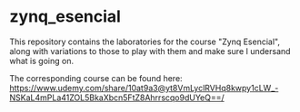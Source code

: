 # zynq_esencial
This repository contains the laboratories for the course "Zynq Esencial", along with variations to those to play with them and make sure I undersand what is going on.

The corresponding course can be found here: https://www.udemy.com/share/10at9a3@yt8VmLyclRVHq8kwpy1cLW_-NSKaL4mPLa41ZOL5BkaXbcn5FtZ8Ahrrscqo9dUYeQ==/
